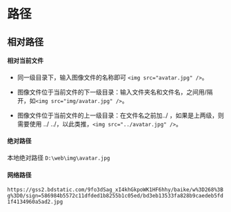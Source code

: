 # 路径
## 相对路径

#### 相对当前文件

- 同一级目录下，输入图像文件的名称即可 `<img src="avatar.jpg" />`。

- 图像文件位于当前文件的下一级目录：输入文件夹名和文件名，之间用/隔开，如`<img src="img/avatar.jpg" />`。

- 图像文件位于当前文件的上一级目录：在文件名之前加../ ，如果是上两级，则需要使用 ../ ../，以此类推，`<img src="../avatar.jpg" />`。

#### 绝对路径

本地绝对路径
`D:\web\img\avatar.jpg`

#### 网络路径
`https://gss2.bdstatic.com/9fo3dSag_xI4khGkpoWK1HF6hhy/baike/w%3D268%3Bg%3D0/sign=586984b5572c11dfded1b8255b1c05ed/bd3eb13533fa828b9caedeb5fd1f4134960a5ad2.jpg`